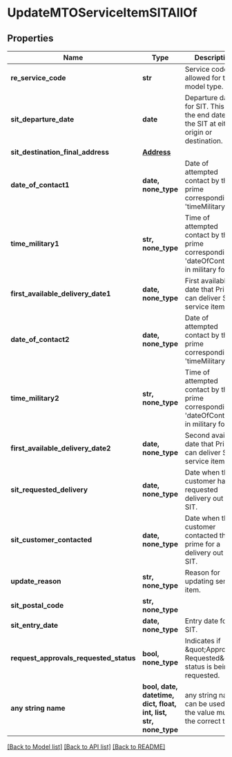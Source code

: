 # UpdateMTOServiceItemSITAllOf


## Properties
Name | Type | Description | Notes
------------ | ------------- | ------------- | -------------
**re_service_code** | **str** | Service code allowed for this model type. | [optional] 
**sit_departure_date** | **date** | Departure date for SIT. This is the end date of the SIT at either origin or destination. | [optional] 
**sit_destination_final_address** | [**Address**](Address.md) |  | [optional] 
**date_of_contact1** | **date, none_type** | Date of attempted contact by the prime corresponding to &#39;timeMilitary1&#39;. | [optional] 
**time_military1** | **str, none_type** | Time of attempted contact by the prime corresponding to &#39;dateOfContact1&#39;, in military format. | [optional] 
**first_available_delivery_date1** | **date, none_type** | First available date that Prime can deliver SIT service item. | [optional] 
**date_of_contact2** | **date, none_type** | Date of attempted contact by the prime corresponding to &#39;timeMilitary2&#39;. | [optional] 
**time_military2** | **str, none_type** | Time of attempted contact by the prime corresponding to &#39;dateOfContact2&#39;, in military format. | [optional] 
**first_available_delivery_date2** | **date, none_type** | Second available date that Prime can deliver SIT service item. | [optional] 
**sit_requested_delivery** | **date, none_type** | Date when the customer has requested delivery out of SIT. | [optional] 
**sit_customer_contacted** | **date, none_type** | Date when the customer contacted the prime for a delivery out of SIT. | [optional] 
**update_reason** | **str, none_type** | Reason for updating service item. | [optional] 
**sit_postal_code** | **str, none_type** |  | [optional] 
**sit_entry_date** | **date, none_type** | Entry date for the SIT. | [optional] 
**request_approvals_requested_status** | **bool, none_type** | Indicates if \&quot;Approvals Requested\&quot; status is being requested. | [optional] 
**any string name** | **bool, date, datetime, dict, float, int, list, str, none_type** | any string name can be used but the value must be the correct type | [optional]

[[Back to Model list]](../README.md#documentation-for-models) [[Back to API list]](../README.md#documentation-for-api-endpoints) [[Back to README]](../README.md)


